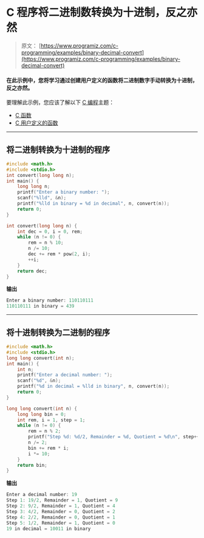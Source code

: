 # C 程序将二进制数转换为十进制，反之亦然

> 原文： [https://www.programiz.com/c-programming/examples/binary-decimal-convert](https://www.programiz.com/c-programming/examples/binary-decimal-convert)

#### 在此示例中，您将学习通过创建用户定义的函数将二进制数字手动转换为十进制，反之亦然。

要理解此示例，您应该了解以下 [C 编程](/c-programming "C tutorial")主题：

*   [C 函数](/c-programming/c-functions)
*   [C 用户定义的函数](/c-programming/c-user-defined-functions)

* * *

## 将二进制转换为十进制的程序

```c
#include <math.h>
#include <stdio.h>
int convert(long long n);
int main() {
    long long n;
    printf("Enter a binary number: ");
    scanf("%lld", &n);
    printf("%lld in binary = %d in decimal", n, convert(n));
    return 0;
}

int convert(long long n) {
    int dec = 0, i = 0, rem;
    while (n != 0) {
        rem = n % 10;
        n /= 10;
        dec += rem * pow(2, i);
        ++i;
    }
    return dec;
} 
```

**输出**

```c
Enter a binary number: 110110111
110110111 in binary = 439 
```

* * *

## 将十进制转换为二进制的程序

```c
#include <math.h>
#include <stdio.h>
long long convert(int n);
int main() {
    int n;
    printf("Enter a decimal number: ");
    scanf("%d", &n);
    printf("%d in decimal = %lld in binary", n, convert(n));
    return 0;
}

long long convert(int n) {
    long long bin = 0;
    int rem, i = 1, step = 1;
    while (n != 0) {
        rem = n % 2;
        printf("Step %d: %d/2, Remainder = %d, Quotient = %d\n", step++, n, rem, n / 2);
        n /= 2;
        bin += rem * i;
        i *= 10;
    }
    return bin;
} 
```

**输出**

```c
Enter a decimal number: 19
Step 1: 19/2, Remainder = 1, Quotient = 9
Step 2: 9/2, Remainder = 1, Quotient = 4
Step 3: 4/2, Remainder = 0, Quotient = 2
Step 4: 2/2, Remainder = 0, Quotient = 1
Step 5: 1/2, Remainder = 1, Quotient = 0
19 in decimal = 10011 in binary 
```